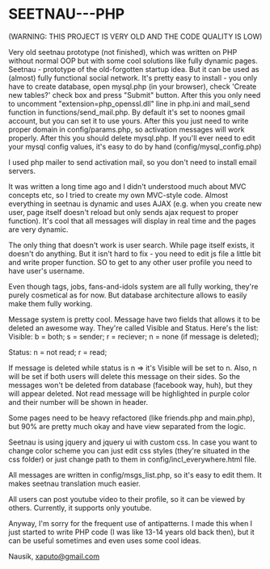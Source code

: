 SEETNAU---PHP
=============

(WARNING: THIS PROJECT IS VERY OLD AND THE CODE QUALITY IS LOW)

Very old seetnau prototype (not finished), which was written on PHP without normal OOP but with some cool solutions like fully dynamic pages. Seetnau - prototype of the old-forgotten startup idea. But it can be used as (almost) fully functional social network.
It's pretty easy to install - you only have to create database, open mysql.php (in your browser), check 'Create new tables?' check box and press "Submit" button. After this you only need to uncomment "extension=php_openssl.dll" line in php.ini and mail_send function in functions/send_mail.php. By default it's set to noones gmail account, but you can set it to use yours. After this you just need to write proper domain in config/params.php, so activation messages will work properly. After this you should delete mysql.php. If you'll ever need to edit your mysql config values, it's easy to do by hand (config/mysql_config.php)

I used php mailer to send activation mail, so you don't need to install email servers.

It was written a long time ago and I didn't understood much about MVC concepts etc, so I tried to create my own MVC-style code. Almost everything in seetnau is dynamic and uses AJAX (e.g. when you create new user, page itself doesn't reload but only sends ajax request to proper function). It's cool that all messages will display in real time and the pages are very dynamic.

The only thing that doesn't work is user search. While page itself exists, it doesn't do anything. But it isn't hard to fix - you need to edit js file a little bit and write proper function. SO to get to any other user profile you need to have user's username. 

Even though tags, jobs, fans-and-idols system are all fully working, they're purely cosmetical as for now. But database architecture allows to easily make them fully working.

Message system is pretty cool. Message have two fields that allows it to be deleted an awesome way. They're called Visible and Status. Here's the list:
Visible:
b = both;
s = sender;
r = reciever;
n = none (if message is deleted);

Status:
n = not read;
r = read;

If message is deleted while status is n => it's Visible will be set to n. Also, n will be set if both users will delete this message on their sides. So the messages won't be deleted from database (facebook way, huh), but they will appear deleted. Not read message will be highlighted in purple color and their number will be shown in header.

Some pages need to be heavy refactored (like friends.php and main.php), but 90% are pretty much okay and have view separated from the logic.

Seetnau is using jquery and jquery ui with custom css. In case you want to change color scheme you can just edit css styles (they're situated in the css folder) or just change path to them in config/incl_everywhere.html file.

All messages are written in config/msgs_list.php, so it's easy to edit them. It makes seetnau translation much easier.

All users can post youtube video to their profile, so it can be viewed by others. Currently, it supports only youtube.

Anyway, I'm sorry for the frequent use of antipatterns. I made this when I just started to write PHP code (I was like 13-14 years old back then), but it can be useful sometimes and even uses some cool ideas.

Nausik, xaputo@gmail.com
